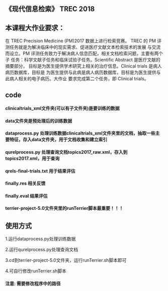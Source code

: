 
## 《现代信息检索》 TREC 2018

## 本课程大作业要求：

在 TREC Precision Medicine (PM)2017 数据上进行检索竞赛。
TREC 的 PM 评测任务就是为解决临床中的现实需求、促进医疗文献文本检索技术的发展
与交流而设立。PM 评测任务致力于解决病人信息匹配，相关文档检索问题，主要有两个子
任务：科学文献子任务和临床试验子任务。Scientific Abstract 是医疗文献的摘要部分，
目标是为医生提供学术研究上相关的治疗信息。Clinical trials 是病人病历数据库，目标是
为医生提供与此病是病人病历数据库，目标是为医生提供与此病人相关的电子病历。大作业
要求完成第二个任务，即 Clinical trials。

## code

#### clinicaltrials_xml文件夹(可以有子文件夹)是要训练的数据

#### data文件夹是预处理后的训练数据

#### dataprocess.py 处理训练数据clinicaltrials_xml文件夹里的文档，抽取一些主要特征，存入data文件夹，用于文档收集和建立索引

#### qurelprocess.py 处理查询文档topics2017_raw.xml，存入到topics2017.xml，用于查询

#### qrels-final-trials.txt 用于结果评估

#### finally.res 相关反馈

#### finally.eval 结果评估

#### terrier-project-5.0文件夹里的runTerrier脚本最重要！！！

## 使用方式

1.运行dataprocess.py处理训练数据

2.运行qurelprocess.py处理查询文档

3.cd到terrier-project-5.0文件夹，运行runTerrier.sh脚本即可

4.可自行修改runTerrier.sh脚本

#### 注意: 需要修改程序中的路径


